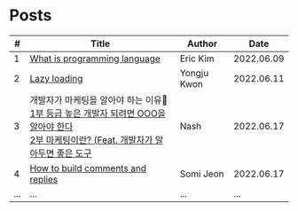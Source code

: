 # Posts

| # | Title | Author | Date |
|---| ----- | ------ | ---- |
| 1 | [What is programming language](https://github.com/bosung90/blog-study/blob/master/erickim/2022-06-09-programming-language-kr.md) | Eric Kim | 2022.06.09 |
| 2 | [Lazy loading](https://yongjukwon.github.io/posts/lazy-loading/) | Yongju Kwon | 2022.06.11 |
| 3 | 개발자가 마케팅을 알아야 하는 이유  <br /> [1부 등급 높은 개발자 되려면 OOO을 알아야 한다](https://codlr.tistory.com/26) <br /> [2부 마케팅이란? (Feat. 개발자가 알아두면 좋은 도구](https://codlr.tistory.com/27) | Nash | 2022.06.17 |
| 4 | [How to build comments and replies](https://triptocodes.github.io/how-to-create-comments-and-replies/) | Somi Jeon | 2022.06.17 |
| ... | ... | ... | ... |